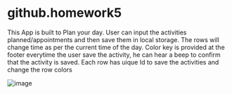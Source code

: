 # github.homework5

This App is built to Plan your day.
User can input the activities planned/appointments and then save them in local storage.
The rows will change time as per the current time of the day.
Color key is provided at the footer
everytime the user save the activity, he can hear a beep to confirm that the activity is saved.
Each row has uique Id to save the activities and change the row colors

![image](https://user-images.githubusercontent.com/66760710/88707198-ecf53a00-d0df-11ea-9db1-3d22795cbc8c.png)
